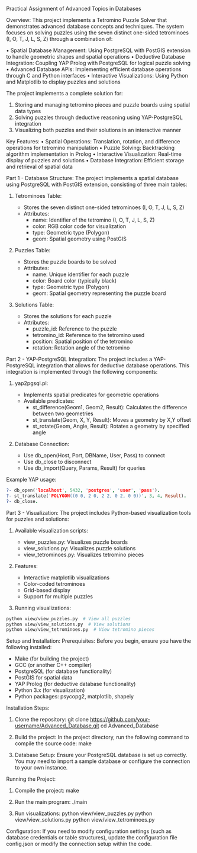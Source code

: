 Practical Assignment of Advanced Topics in Databases

Overview:
This project implements a Tetromino Puzzle Solver that demonstrates advanced database concepts and techniques. The system focuses on solving puzzles using the seven distinct one-sided tetrominoes (I, O, T, J, L, S, Z) through a combination of:

• Spatial Database Management: Using PostgreSQL with PostGIS extension to handle geometric shapes and spatial operations
• Deductive Database Integration: Coupling YAP Prolog with PostgreSQL for logical puzzle solving
• Advanced Database APIs: Implementing efficient database operations through C and Python interfaces
• Interactive Visualizations: Using Python and Matplotlib to display puzzles and solutions

The project implements a complete solution for:
1. Storing and managing tetromino pieces and puzzle boards using spatial data types
2. Solving puzzles through deductive reasoning using YAP-PostgreSQL integration
3. Visualizing both puzzles and their solutions in an interactive manner

Key Features:
• Spatial Operations: Translation, rotation, and difference operations for tetromino manipulation
• Puzzle Solving: Backtracking algorithm implementation in Prolog
• Interactive Visualization: Real-time display of puzzles and solutions
• Database Integration: Efficient storage and retrieval of spatial data

Part 1 - Database Structure:
The project implements a spatial database using PostgreSQL with PostGIS extension, consisting of three main tables:

1. Tetrominoes Table:
   - Stores the seven distinct one-sided tetrominoes (I, O, T, J, L, S, Z)
   - Attributes:
     * name: Identifier of the tetromino (I, O, T, J, L, S, Z)
     * color: RGB color code for visualization
     * type: Geometric type (Polygon)
     * geom: Spatial geometry using PostGIS

2. Puzzles Table:
   - Stores the puzzle boards to be solved
   - Attributes:
     * name: Unique identifier for each puzzle
     * color: Board color (typically black)
     * type: Geometric type (Polygon)
     * geom: Spatial geometry representing the puzzle board

3. Solutions Table:
   - Stores the solutions for each puzzle
   - Attributes:
     * puzzle_id: Reference to the puzzle
     * tetromino_id: Reference to the tetromino used
     * position: Spatial position of the tetromino
     * rotation: Rotation angle of the tetromino

Part 2 - YAP-PostgreSQL Integration:
The project includes a YAP-PostgreSQL integration that allows for deductive database operations. This integration is implemented through the following components:

1. yap2pgsql.pl:
   - Implements spatial predicates for geometric operations
   - Available predicates:
     * st_difference(Geom1, Geom2, Result): Calculates the difference between two geometries
     * st_translate(Geom, X, Y, Result): Moves a geometry by X,Y offset
     * st_rotate(Geom, Angle, Result): Rotates a geometry by specified angle

2. Database Connection:
   - Use db_open(Host, Port, DBName, User, Pass) to connect
   - Use db_close to disconnect
   - Use db_import(Query, Params, Result) for queries

Example YAP usage:
```prolog
?- db_open('localhost', 5432, 'postgres', 'user', 'pass').
?- st_translate('POLYGON((0 0, 2 0, 2 2, 0 2, 0 0))', 3, 4, Result).
?- db_close.
```

Part 3 - Visualization:
The project includes Python-based visualization tools for puzzles and solutions:

1. Available visualization scripts:
   - view_puzzles.py: Visualizes puzzle boards
   - view_solutions.py: Visualizes puzzle solutions
   - view_tetrominoes.py: Visualizes tetromino pieces

2. Features:
   - Interactive matplotlib visualizations
   - Color-coded tetrominoes
   - Grid-based display
   - Support for multiple puzzles

3. Running visualizations:
```bash
python view/view_puzzles.py  # View all puzzles
python view/view_solutions.py  # View solutions
python view/view_tetrominoes.py  # View tetromino pieces
```

Setup and Installation:
Prerequisites:
Before you begin, ensure you have the following installed:
- Make (for building the project)
- GCC (or another C++ compiler)
- PostgreSQL (for database functionality)
- PostGIS for spatial data
- YAP Prolog (for deductive database functionality)
- Python 3.x (for visualization)
- Python packages: psycopg2, matplotlib, shapely

Installation Steps:
1. Clone the repository:
   git clone https://github.com/your-username/Advanced_Database.git
   cd Advanced_Database

2. Build the project:
   In the project directory, run the following command to compile the source code:
   make

3. Database Setup:
   Ensure your PostgreSQL database is set up correctly. You may need to import a sample database or configure the connection to your own instance.

Running the Project:
1. Compile the project:
   make

2. Run the main program:
   ./main

3. Run visualizations:
   python view/view_puzzles.py
   python view/view_solutions.py
   python view/view_tetrominoes.py

Configuration:
If you need to modify configuration settings (such as database credentials or table structures), update the configuration file config.json or modify the connection setup within the code.
